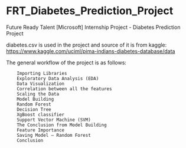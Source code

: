 # FRT_Diabetes_Prediction_Project
Future Ready Talent [Microsoft] Internship Project -  Diabetes Prediction Project 

diabetes.csv is used in the project and source of it is from kaggle: https://www.kaggle.com/uciml/pima-indians-diabetes-database/data

The general workflow of the project is as follows:

        Importing Libraries
        Exploratory Data Analysis (EDA)
        Data Visualization
        Correlation between all the features
        Scaling the Data
        Model Building
        Random Forest
        Decision Tree
        XgBoost classifier
        Support Vector Machine (SVM)
        The Conclusion from Model Building
        Feature Importance
        Saving Model – Random Forest
        Conclusion
